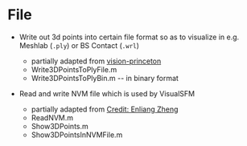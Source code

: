 # File #
- Write out 3d points into certain file format so as to visualize in e.g. Meshlab (`.ply`) or BS Contact (`.wrl`)
	- partially adapted from [vision-princeton]
	- Write3DPointsToPlyFile.m
	- Write3DPointsToPlyBin.m -- in binary format


- Read and write NVM file which is used by VisualSFM
	- partially adapted from [Credit: Enliang Zheng][ezheng]
	- ReadNVM.m
	- Show3DPoints.m
	- Show3DPointsInNVMFile.m

[ezheng]: https://github.com/ezheng/script
[vision-princeton]: http://vision.princeton.edu/pvt/points2ply.m